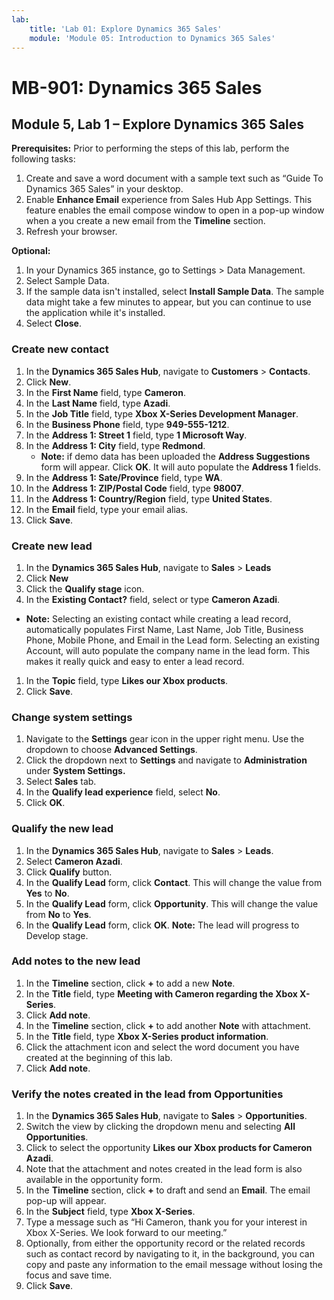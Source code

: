 ```yaml
---
lab:
    title: 'Lab 01: Explore Dynamics 365 Sales'
    module: 'Module 05: Introduction to Dynamics 365 Sales'
---
```


# MB-901: Dynamics 365 Sales
## Module 5, Lab 1 – Explore Dynamics 365 Sales

**Prerequisites:** Prior to performing the steps of this lab, perform the following tasks:

1. Create and save a word document with a sample text such as “Guide To Dynamics 365 Sales” in your desktop.
1. Enable **Enhance Email** experience from Sales Hub App Settings. This feature enables the email compose window to open in a pop-up window when a you create a new email from the **Timeline** section.
1. Refresh your browser.

**Optional:**
 
1. In your Dynamics 365 instance, go to Settings > Data Management.
1. Select Sample Data.
1. If the sample data isn't installed, select **Install Sample Data**. The sample data might take a few minutes to appear, but you can continue to use the application while it's installed.
1. Select **Close**.

### Create new contact

1. In the **Dynamics 365 Sales Hub**, navigate to **Customers** > **Contacts**.
1. Click **New**.
1. In the **First Name** field, type **Cameron**.
1. In the **Last Name** field, type **Azadi**.
1. In the **Job Title** field, type **Xbox X-Series Development Manager**.
1. In the **Business Phone** field, type **949-555-1212**.
1. In the **Address 1: Street 1** field, type **1 Microsoft Way**.
1. In the **Address 1: City** field, type **Redmond**.
    - **Note:** if demo data has been uploaded the **Address Suggestions** form will appear. Click **OK**. It will auto populate the **Address 1** fields. 
1. In the **Address 1: Sate/Province** field, type **WA**.
1. In the **Address 1: ZIP/Postal Code** field, type **98007**.
1. In the **Address 1: Country/Region** field, type **United States**.
1. In the **Email** field, type your email alias.
1. Click **Save**.

### Create new lead

1. In the **Dynamics 365 Sales Hub**, navigate to **Sales** > **Leads**
1. Click **New**
1. Click the **Qualify stage** icon.
1. In the **Existing Contact?**  field, select or type **Cameron Azadi**.
- **Note:** Selecting an existing contact while creating a lead record, automatically populates First Name, Last Name, Job Title, Business Phone, Mobile Phone, and Email in the Lead form. Selecting an existing Account, will auto populate the company name in the lead form. This makes it really quick and easy to enter a lead record.
1. In the **Topic** field, type **Likes our Xbox products**.
1. Click **Save**.

### Change system settings

1. Navigate to the **Settings** gear icon in the upper right menu. Use the dropdown to choose **Advanced Settings**.
1. Click the dropdown next to **Settings** and navigate to **Administration** under **System Settings.**
1. Select **Sales** tab.
1. In the **Qualify lead experience** field, select **No**.
1. Click **OK**.

### Qualify the new lead

1. In the **Dynamics 365 Sales Hub**, navigate to **Sales** > **Leads**.
1. Select **Cameron Azadi**.
1. Click **Qualify** button.
1. In the **Qualify Lead** form, click **Contact**. This will change the value from **Yes** to **No**.
1. In the **Qualify Lead** form, click **Opportunity**. This will change the value from **No** to **Yes**.
1. In the **Qualify Lead** form, click **OK**. 
**Note:** The lead will progress to Develop stage.

### Add notes to the new lead

1. In the **Timeline** section, click **+** to add a new **Note**.
1. In the **Title** field, type **Meeting with Cameron regarding the Xbox X-Series**.
1. Click **Add note**.
1. In the **Timeline** section, click **+** to add another **Note** with attachment.
1. In the **Title** field, type **Xbox X-Series product information**.
1. Click the attachment icon and select the word document you have created at the beginning of this lab.
1. Click **Add note**.

### Verify the notes created in the lead from Opportunities

1. In the **Dynamics 365 Sales Hub**, navigate to **Sales** > **Opportunities**.
1. Switch the view by clicking the dropdown menu and selecting **All Opportunities**.
1. Click to select the opportunity **Likes our Xbox products for Cameron Azadi**.
1. Note that the attachment and notes created in the lead form is also available in the opportunity form. 
1. In the **Timeline** section, click **+** to draft and send an **Email**. The email pop-up will appear.
1. In the **Subject** field, type **Xbox X-Series**.
1. Type a message such as “Hi Cameron, thank you for your interest in Xbox X-Series. We look forward to our meeting.” 
1. Optionally, from either the opportunity record or the related records such as contact record by navigating to it, in the background, you can copy and paste any information to the email message without losing the focus and save time.
1. Click **Save**.




